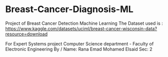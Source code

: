 # Breast-Cancer-Diagnosis-ML
Project of Breast Cancer Detection Machine Learning
The Dataset used is : 
https://www.kaggle.com/datasets/uciml/breast-cancer-wisconsin-data?resource=download

For Expert Systems project 
Computer Science department - Faculty of Electronic Engineering 
By / Name: Rana Emad Mohamed Elsaid
Sec: 2
